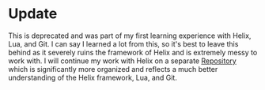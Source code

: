 # Update
This is deprecated and was part of my first learning experience with Helix, Lua, and Git. I can say I learned a lot from this, so it's best to leave this behind as it severely ruins the framework of Helix and is extremely messy to work with. I will continue my work with Helix on a separate [Repository](https://github.com/OctraSource/Roleplay-Schema/) which is significantly more organized and reflects a much better understanding of the Helix framework, Lua, and Git.
